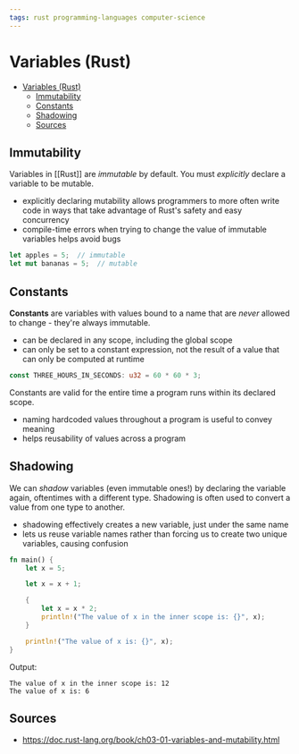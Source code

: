 ```yaml
---
tags: rust programming-languages computer-science
---
```


# Variables (Rust)

- [Variables (Rust)](#variables-rust)
  - [Immutability](#immutability)
  - [Constants](#constants)
  - [Shadowing](#shadowing)
  - [Sources](#sources)

## Immutability

Variables in [[Rust]] are _immutable_ by default. You must _explicitly_ declare a variable to be mutable.

- explicitly declaring mutability allows programmers to more often write code in ways that take advantage of Rust's safety and easy concurrency
- compile-time errors when trying to change the value of immutable variables helps avoid bugs

```rust
let apples = 5;  // immutable
let mut bananas = 5;  // mutable
```

## Constants

**Constants** are variables with values bound to a name that are _never_ allowed to change - they're always immutable.

- can be declared in any scope, including the global scope
- can only be set to a constant expression, not the result of a value that can only be computed at runtime

```rust
const THREE_HOURS_IN_SECONDS: u32 = 60 * 60 * 3;
```

Constants are valid for the entire time a program runs within its declared scope.

- naming hardcoded values throughout a program is useful to convey meaning
- helps reusability of values across a program

## Shadowing

We can _shadow_ variables (even immutable ones!) by declaring the variable again, oftentimes with a different type. Shadowing is often used to convert a value from one type to another.

- shadowing effectively creates a new variable, just under the same name
- lets us reuse variable names rather than forcing us to create two unique variables, causing confusion

```rust
fn main() {
    let x = 5;

    let x = x + 1;

    {
        let x = x * 2;
        println!("The value of x in the inner scope is: {}", x);
    }

    println!("The value of x is: {}", x);
}
```

Output:

```text
The value of x in the inner scope is: 12
The value of x is: 6
```

## Sources

- <https://doc.rust-lang.org/book/ch03-01-variables-and-mutability.html>
